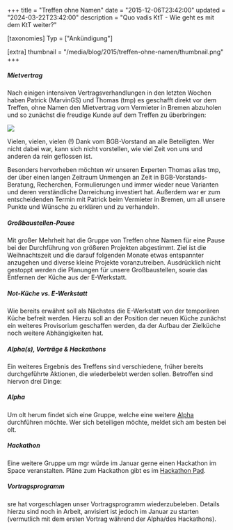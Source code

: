 +++
title = "Treffen ohne Namen"
date = "2015-12-06T23:42:00"
updated = "2024-03-22T23:42:00"
description = "Quo vadis KtT - Wie geht es mit dem KtT weiter?"

[taxonomies]
Typ = ["Ankündigung"]

[extra]
thumbnail = "/media/blog/2015/treffen-ohne-namen/thumbnail.png"
+++

##### Mietvertrag

Nach einigen intensiven Vertragsverhandlungen in den letzten Wochen haben
Patrick (MarvinGS) und Thomas (tmp) es geschafft direkt vor dem Treffen, ohne
Namen den Mietvertrag vom Vermieter in Bremen abzuholen und so zunächst die
freudige Kunde auf dem Treffen zu überbringen:

![](/media/blog/2015/treffen-ohne-namen/kttmietvertraglarge.gif)

Vielen, vielen, vielen (!) Dank vom BGB-Vorstand an alle Beteiligten. Wer nicht dabei war, kann sich nicht vorstellen, wie viel Zeit von uns und anderen da rein geflossen ist.

Besonders hervorheben möchten wir unseren Experten Thomas alias tmp, der über einen langen Zeitraum Unmengen an Zeit in BGB-Vorstands-Beratung, Recherchen, Formulierungen und immer wieder neue Varianten und deren verständliche Darreichung investiert hat. Außerdem war er zum entscheidenden Termin mit Patrick beim Vermieter in Bremen, um all unsere Punkte und Wünsche zu erklären und zu verhandeln.

##### Großbaustellen-Pause

Mit großer Mehrheit hat die Gruppe von Treffen ohne Namen für eine Pause bei der Durchführung von größeren Projekten abgestimmt. Ziel ist die Weihnachtszeit und die darauf folgenden Monate etwas entspannter anzugehen und diverse kleine Projekte voranzutreiben. Ausdrücklich nicht gestoppt werden die Planungen für unsere Großbaustellen, sowie das Entfernen der Küche aus der E-Werkstatt.

##### Not-Küche vs. E-Werkstatt

Wie bereits erwähnt soll als Nächstes die E-Werkstatt von der temporären Küche befreit werden. Hierzu soll an der Position der neuen Küche zunächst ein weiteres Provisorium geschaffen werden, da der Aufbau der Zielküche noch weitere Abhängigkeiten hat.

##### Alpha(s), Vorträge & Hackathons

Ein weiteres Ergebnis des Treffens sind verschiedene, früher bereits durchgeführte Aktionen, die wiederbelebt werden sollen. Betroffen sind hiervon drei Dinge:

##### Alpha

Um olt herum findet sich eine Gruppe, welche eine weitere [Alpha](/series-of-events/alpha.html) durchführen möchte. Wer sich beteiligen möchte, meldet sich am besten bei olt.

[//]: # (TODO: Link to alpha series)

##### Hackathon

Eine weitere Gruppe um mgr würde im Januar gerne einen Hackathon im Space veranstalten. Pläne zum Hackathon gibt es im [Hackathon Pad](https://pad.kreativitaet-trifft-technik.de/p/Hackathon).

##### Vortragsprogramm

sre hat vorgeschlagen unser Vortragsprogramm wiederzubeleben. Details hierzu
sind noch in Arbeit, anvisiert ist jedoch im Januar zu starten (vermutlich
mit dem ersten Vortrag während der Alpha/des Hackathons).



